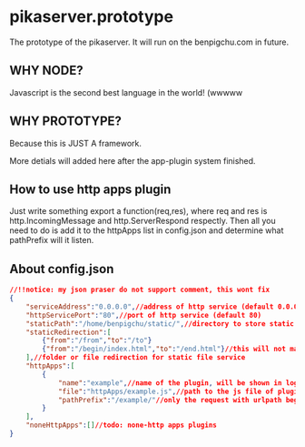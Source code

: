 # pikaserver.prototype

The prototype of the pikaserver. It will run on the benpigchu.com in future.

## WHY NODE?

Javascript is the second best language in the world! (wwwww

## WHY PROTOTYPE?

Because this is JUST A framework.

More detials will added here after the app-plugin system finished.

## How to use http apps plugin

Just write something export a function(req,res), where req and res is http.IncomingMessage and http.ServerRespond respectly. 
Then all you need to do is add it to the httpApps list in config.json and determine what pathPrefix will it listen.

## About config.json
```json
//!!notice: my json praser do not support comment, this wont fix
{
	"serviceAddress":"0.0.0.0",//address of http service (default 0.0.0.0)
	"httpServicePort":"80",//port of http service (default 80)
	"staticPath":"/home/benpigchu/static/",//directory to store static files (default /home/user/static/)
	"staticRedirection":[
		{"from":"/from","to":"/to"}
		{"from":"/begin/index.html","to":"/end.html"}//this will not make /begin/ redirected to /end.html
	],//folder or file redirection for static file service 
	"httpApps":[
		{
			"name":"example",//name of the plugin, will be shown in log
			"file":"httpApps/example.js",//path to the js file of plugin
			"pathPrefix":"/example/"//only the request with urlpath beginning with this will be responded by the plugin, must begin and end with "/"
		}
	],
	"noneHttpApps":[]//todo: none-http apps plugins
}
```
